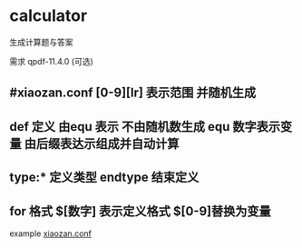 # calculator生成计算题与答案需求 qpdf-11.4.0 (可选)#xiaozan.conf[0-9][lr] 表示范围 并随机生成--------def 定义 由equ 表示 不由随机数生成equ 数字表示变量 由后缀表达示组成并自动计算--------type:* 定义类型endtype 结束定义--------for 格式 $[数字]  表示定义格式 $[0-9]替换为变量--------example [xiaozan.conf](https://github.com/jmr1125/calculator/blob/main/xiaozan.conf)